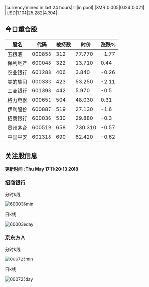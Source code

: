 |currency|mined in last 24 hours|all|in pool|
|XMR|0.005|0.124|0.021|
|USD|1.104|25.282|4.304|

## 今日重仓股 

|股名|代码|被持数|时价|涨跌%|
|---|---|---|---|---|
|五粮液|000858|312|77.770|-1.77|
|保利地产|600048|322|13.710|0.44|
|农业银行|601288|406|3.840|-0.26|
|美的集团|000333|423|53.250|-2.11|
|工商银行|601398|442|5.970|-0.5|
|格力电器|000651|504|48.030|0.31|
|伊利股份|600887|519|27.130|-1.6|
|招商银行|600036|530|29.880|-0.3|
|贵州茅台|600519|658|730.310|-0.57|
|中国平安|601318|690|62.420|-0.62|

## 关注股信息
**更新时间 : Thu May 17 11:20:13 2018**
### 招商银行 
分时k线

![600036min](http://image.sinajs.cn/newchart/min/n/sh600036.gif)

日k线

![600036day](http://image.sinajs.cn/newchart/daily/n/sh600036.gif)

### 京东方Ａ 
分时k线

![000725min](http://image.sinajs.cn/newchart/min/n/sz000725.gif)

日k线

![000725day](http://image.sinajs.cn/newchart/daily/n/sz000725.gif)
